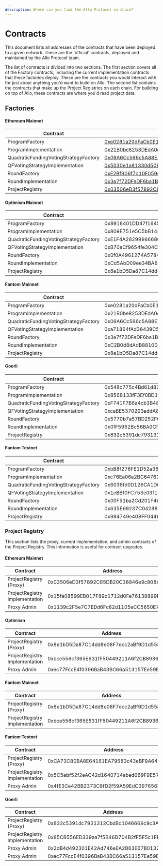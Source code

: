 ```yaml
---
description: Where can you find the Allo Protocol on-chain?
---
```


# Contracts

This document lists all addresses of the contracts that have been deployed to a given network. These are the 'official' contracts, deployed and maintained by the Allo Protocol team.

The list of contracts is divided into two sections. The first section covers all of the Factory contracts, including the current implementation contracts that these factories deploy. These are the contracts you would interact with for just about anything you'd want to build on Allo. The second list contains the contracts that make up the Project Registries on each chain. For building on top of Allo, these contracts are where you'd read project data.

## Factories

#### Ethereum Mainnet

<table><thead><tr><th width="268.5">Contract</th><th>Address</th></tr></thead><tbody><tr><td>ProgramFactory</td><td><a href="https://etherscan.io/address/0xe0281a20dFaCb0E179E6581c33542bC533DdC4AB#code">0xe0281a20dFaCb0E179E6581c33542bC533DdC4AB</a></td></tr><tr><td>ProgramImplementation</td><td><a href="https://etherscan.io/address/0x21B0be8253DEdA0d2d8f010d06ED86093d52359b#code">0x21B0be8253DEdA0d2d8f010d06ED86093d52359b</a></td></tr><tr><td>QuadraticFundingVotingStrategyFactory</td><td><a href="https://etherscan.io/address/0x06A6Cc566c5A88E77B1353Cdc3110C2e6c828e38#code">0x06A6Cc566c5A88E77B1353Cdc3110C2e6c828e38</a></td></tr><tr><td>QFVotingStrategyImplementation</td><td><a href="https://etherscan.io/address/0x5030e1a81330d5098473E8d309E116C2792202eB#code">0x5030e1a81330d5098473E8d309E116C2792202eB</a></td></tr><tr><td>RoundFactory</td><td><a href="https://etherscan.io/address/0xE2Bf906f7d10F059cE65769F53fe50D8E0cC7cBe#code">0xE2Bf906f7d10F059cE65769F53fe50D8E0cC7cBe</a></td></tr><tr><td>RoundImplementation</td><td><a href="https://etherscan.io/address/0x3e7f72DFeDF6ba1BcBFE77A94a752C529Bb4429E#code">0x3e7f72DFeDF6ba1BcBFE77A94a752C529Bb4429E</a></td></tr><tr><td>ProjectRegistry</td><td><a href="https://etherscan.io/address/0x03506eD3f57892C85DB20C36846e9c808aFe9ef4#code">0x03506eD3f57892C85DB20C36846e9c808aFe9ef4</a></td></tr></tbody></table>

#### Optimism Mainnet

<table><thead><tr><th width="373">Contract</th><th>Address</th></tr></thead><tbody><tr><td>ProgramFactory</td><td>0x8918401DD47f1645fF1111D8E513c0404b84d5bB</td></tr><tr><td>ProgramImplementation</td><td>0x809E751e5C5bB1446e9ab2Ac37c687a35DE53BC6</td></tr><tr><td>QuadraticFundingVotingStrategyFactory</td><td>0xE1F4A28299966686c689223Ee7803258Dbde0942</td></tr><tr><td>QFVotingStrategyImplementation</td><td>0xB70aCf9654fe304CfE24ee2fA9302a987d22c31e</td></tr><tr><td>RoundFactory</td><td>0x0f0A4961274A578443089D06AfB9d1fC231A5a4D</td></tr><tr><td>RoundImplementation</td><td>0xCd5AbD09ee34BA604795F7f69413caf20ee0Ab60</td></tr><tr><td>ProjectRegistry</td><td>0x8e1bD5Da87C14dd8e08F7ecc2aBf9D1d558ea174</td></tr></tbody></table>

#### Fantom Mainnet

| Contract                              | Address                                    |
| ------------------------------------- | ------------------------------------------ |
| ProgramFactory                        | 0xe0281a20dFaCb0E179E6581c33542bC533DdC4AB |
| ProgramImplementation                 | 0x21B0be8253DEdA0d2d8f010d06ED86093d52359b |
| QuadraticFundingVotingStrategyFactory | 0x06A6Cc566c5A88E77B1353Cdc3110C2e6c828e38 |
| QFVotingStrategyImplementation        | 0xa71864fAd36439C50924359ECfF23Bb185FFDf21 |
| RoundFactory                          | 0x3e7f72DFeDF6ba1BcBFE77A94a752C529Bb4429E |
| RoundImplementation                   | 0xC2B0d8dAdB88100d8509534BB8B5778d1901037d |
| ProjectRegistry                       | 0x8e1bD5Da87C14dd8e08F7ecc2aBf9D1d558ea174 |

#### Goerli

| Contract                              | Address                                    |
| ------------------------------------- | ------------------------------------------ |
| ProgramFactory                        | 0x548c775c4Bd61d873a445ee4E769cf1A18d60eA9 |
| ProgramImplementation                 | 0x8568133fF3Ef0BD108868278Cb2a516Eaa3B8ABf |
| QuadraticFundingVotingStrategyFactory | 0xF741F7B6a4cb3B4869B2e2C01aB70A12575B53Ab |
| QFVotingStrategyImplementation        | 0xcaBE5370293addA85e961bc46fE5ec6D3c6aab28 |
| RoundFactory                          | 0x5770b7a57BD252FC4bB28c9a70C9572aE6400E48 |
| RoundImplementation                   | 0x0fF5962Bc56BA0Cf6D7d6EF90df274AE5dC4D16A |
| ProjectRegistry                       | 0x832c5391dc7931312CbdBc1046669c9c3A4A28d5 |

#### Fantom Testnet

| Contract                              | Address                                    |
| ------------------------------------- | ------------------------------------------ |
| ProgramFactory                        | 0xbB8f276FE1D52a38FbED8845bCefb9A23138Af92 |
| ProgramImplementation                 | 0xc76Ea06e2BC6476178e40E2B40bf5C6Bf3c40EF6 |
| QuadraticFundingVotingStrategyFactory | 0x6038fd0D126CA1D0b2eA8897a06575100f7b16C2 |
| QFVotingStrategyImplementation        | 0x1eBBf0FC753e03f13Db456A3686523Fc589E4f67 |
| RoundFactory                          | 0x00F51ba2Cd201F4bFac0090F450de0992a838762 |
| RoundImplementation                   | 0x635E69237C0428861EC8c5D8083e9616022c89Ea |
| ProjectRegistry                       | 0x984749e408FF0446d8ADaf20E293F2F299396631 |

### Project Registry

This section lists the proxy, current implementation, and admin contracts of the Project Registry. This information is useful for contract upgrades.

#### Ethereum Mainnet

| Contract                       | Address                                    |
| ------------------------------ | ------------------------------------------ |
| ProjectRegistry (Proxy)        | 0x03506eD3f57892C85DB20C36846e9c808aFe9ef4 |
| ProjectRegistry Implementation | 0x15fa08599EB017F89c1712d0Fe76138899FdB9db |
| Proxy Admin                    | 0x1139c2F5e7C7EDd6Fc62d1105eCC5650E7168bF0 |

#### Optimism

| Contract                       | Address                                    |
| ------------------------------ | ------------------------------------------ |
| ProjectRegistry (Proxy)        | 0x8e1bD5Da87C14dd8e08F7ecc2aBf9D1d558ea174 |
| ProjectRegistry Implementation | 0xbce556cf365E631fF50449211A6f2CB8936f40D1 |
| Proxy Admin                    | 0xec77FccE4f0396BaB43BC66a513157Ee59EE07c7 |

#### Fantom Mainnet

| Contract                       | Address                                    |
| ------------------------------ | ------------------------------------------ |
| ProjectRegistry (Proxy)        | 0x8e1bD5Da87C14dd8e08F7ecc2aBf9D1d558ea174 |
| ProjectRegistry Implementation | 0xbce556cf365E631fF50449211A6f2CB8936f40D1 |

#### Fantom Testnet

| Contract                       | Address                                    |
| ------------------------------ | ------------------------------------------ |
| ProjectRegistry (Proxy)        | 0xCA73C80BA8E64161EA79583c43eBF9A6424D9c19 |
| ProjectRegistry Implementation | 0x5C5ebf52f2eAC42d1640714abed069F9E573D805 |
| Proxy Admin                    | 0x4fE3Ce42BB2373C8fD2f59A59EdC397656EE142e |

#### Goerli

| Contract                       | Address                                    |
| ------------------------------ | ------------------------------------------ |
| ProjectRegistry (Proxy)        | 0x832c5391dc7931312CbdBc1046669c9c3A4A28d5 |
| ProjectRegistry Implementation | 0x85CB556ED339aa7f5B46D704B2fF5F5c1FFBEb49 |
| Proxy Admin                    | 0x2dB4d492301E42Ad746eEA2B63E67B0132796493 |
| Proxy Admin                    | 0xec77FccE4f0396BaB43BC66a513157Ee59EE07c7 |
